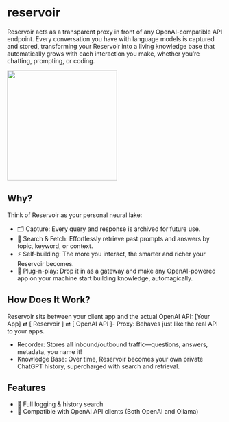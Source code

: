 # reservoir

Reservoir acts as a transparent proxy in front of any OpenAI-compatible API endpoint. Every conversation you have with language models is captured and stored, transforming your 
Reservoir into a living knowledge base that automatically grows with each interaction you make, whether you’re chatting, prompting, or coding.

<image width="256" src="./docs/logo.png" />

## Why?

Think of Reservoir as your personal neural lake:  
- 🗂️ Capture: Every query and response is archived for future use.
- 🔎 Search & Fetch: Effortlessly retrieve past prompts and answers by topic, keyword, or context.
- ⚡ Self-building: The more you interact, the smarter and richer your Reservoir becomes.
- 🔩 Plug-n-play: Drop it in as a gateway and make any OpenAI-powered app on your machine start building knowledge, automagically.

## How Does It Work?

Reservoir sits between your client app and the actual OpenAI API:
[Your App] ⇄ [ Reservoir ] ⇄ [ OpenAI API ]- Proxy: Behaves just like the real API to your apps.
- Recorder: Stores all inbound/outbound traffic—questions, answers, metadata, you name it!
- Knowledge Base: Over time, Reservoir becomes your own private ChatGPT history, supercharged with search and retrieval.

## Features

- 📖 Full logging & history search
- 🔌 Compatible with OpenAI API clients (Both OpenAI and Ollama)
